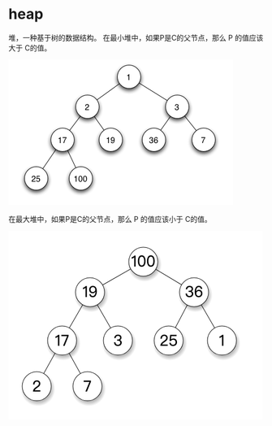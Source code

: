 # heap

堆，一种基于树的数据结构。
在最小堆中，如果P是C的父节点，那么 P 的值应该大于 C的值。

![](2019-04-18-17-30-33.png)

在最大堆中，如果P是C的父节点，那么 P 的值应该小于 C的值。

![](2019-04-18-17-30-45.png)